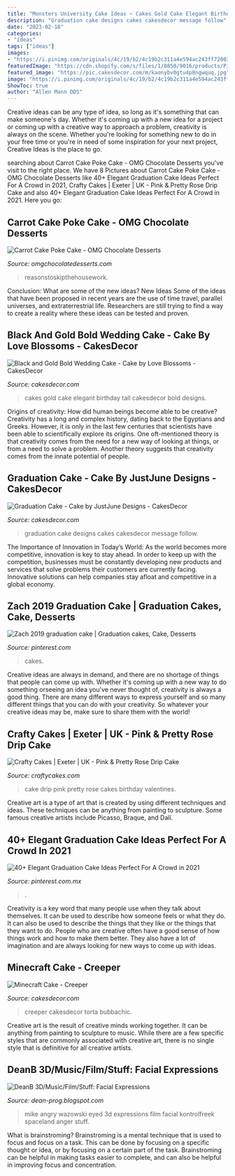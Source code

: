 ```yaml
---
title: "Monsters University Cake Ideas ~ Cakes Gold Cake Elegant Birthday Tall Cakesdecor Bold Designs"
description: "Graduation cake designs cakes cakesdecor message follow"
date: "2023-02-18"
categories:
- "ideas"
tags: ["ideas"]
images:
- "https://i.pinimg.com/originals/4c/19/b2/4c19b2c311a4e594ac243ff720037051.jpg"
featuredImage: "https://cdn.shopify.com/s/files/1/0850/9016/products/Pink_Pretty_Rose_Drip_Cake.JPG?v=1540745223"
featured_image: "https://pic.cakesdecor.com/m/kaonybv0gtu4p8ngwquq.jpg"
image: "https://i.pinimg.com/originals/4c/19/b2/4c19b2c311a4e594ac243ff720037051.jpg"
ShowToc: true
author: "Allen Mann DDS"
---
```



Creative ideas can be any type of idea, so long as it's something that can make someone's day. Whether it's coming up with a new idea for a project or coming up with a creative way to approach a problem, creativity is always on the scene. Whether you're looking for something new to do in your free time or you're in need of some inspiration for your next project, Creative Ideas is the place to go.

	

		
searching about Carrot Cake Poke Cake - OMG Chocolate Desserts you've visit to the right place. We have 8 Pictures about Carrot Cake Poke Cake - OMG Chocolate Desserts like 40+ Elegant Graduation Cake Ideas Perfect For A Crowd in 2021, Crafty Cakes | Exeter | UK - Pink &amp; Pretty Rose Drip Cake and also 40+ Elegant Graduation Cake Ideas Perfect For A Crowd in 2021. Here you go:
		
    
## Carrot Cake Poke Cake - OMG Chocolate Desserts

<img loading=lazy src="https://omgchocolatedesserts.com/wp-content/uploads/2017/03/Carrot-Cake-Poke-Cake-featured-new.jpg" onerror="this.onerror=null;this.src='https://tse3.mm.bing.net/th?id=OIP.zbRBq3KZBerwF3PtXsnkiAHaJ4&amp;pid=15.1';" alt="Carrot Cake Poke Cake - OMG Chocolate Desserts">

_Source: omgchocolatedesserts.com_

>reasonstoskipthehousework. 

	

Conclusion: What are some of the new ideas?
New Ideas
Some of the ideas that have been proposed in recent years are the use of time travel, parallel universes, and extraterrestrial life. Researchers are still trying to find a way to create a reality where these ideas can be tested and proven.

    
## Black And Gold Bold Wedding Cake - Cake By Love Blossoms - CakesDecor

<img loading=lazy src="https://pic.cakesdecor.com/m/kaonybv0gtu4p8ngwquq.jpg" onerror="this.onerror=null;this.src='https://tse1.mm.bing.net/th?id=OIP.UUQZ5aAn_P_BSiHV8iGTLwHaKE&amp;pid=15.1';" alt="Black and Gold Bold Wedding Cake - Cake by Love Blossoms - CakesDecor">

_Source: cakesdecor.com_

>cakes gold cake elegant birthday tall cakesdecor bold designs. 

	

Origins of creativity: How did human beings become able to be creative?
Creativity has a long and complex history, dating back to the Egyptians and Greeks. However, it is only in the last few centuries that scientists have been able to scientifically explore its origins. One oft-mentioned theory is that creativity comes from the need for a new way of looking at things, or from a need to solve a problem. Another theory suggests that creativity comes from the innate potential of people.

    
## Graduation Cake - Cake By JustJune Designs - CakesDecor

<img loading=lazy src="https://pic.cakesdecor.com/m/cqvsrdfy3xu0gjhhgq08.jpg" onerror="this.onerror=null;this.src='https://tse3.mm.bing.net/th?id=OIP.we7zK768xHhbHmci2y4PUAHaMI&amp;pid=15.1';" alt="Graduation Cake - Cake by JustJune Designs - CakesDecor">

_Source: cakesdecor.com_

>graduation cake designs cakes cakesdecor message follow. 

	

The Importance of Innovation in Today’s World:
As the world becomes more competitive, innovation is key to stay ahead. In order to keep up with the competition, businesses must be constantly developing new products and services that solve problems their customers are currently facing. Innovative solutions can help companies stay afloat and competitive in a global economy.

    
## Zach 2019 Graduation Cake | Graduation Cakes, Cake, Desserts

<img loading=lazy src="https://i.pinimg.com/originals/4c/19/b2/4c19b2c311a4e594ac243ff720037051.jpg" onerror="this.onerror=null;this.src='https://tse3.mm.bing.net/th?id=OIP.2Rt7gW-nRS3qnE_vb_1CjwHaJ9&amp;pid=15.1';" alt="Zach 2019 graduation cake | Graduation cakes, Cake, Desserts">

_Source: pinterest.com_

>cakes. 

	

Creative ideas are always in demand, and there are no shortage of things that people can come up with. Whether it's coming up with a new way to do something orseeing an idea you've never thought of, creativity is always a good thing. There are many different ways to express yourself and so many different things that you can do with your creativity. So whatever your creative ideas may be, make sure to share them with the world!

    
## Crafty Cakes | Exeter | UK - Pink &amp; Pretty Rose Drip Cake

<img loading=lazy src="https://cdn.shopify.com/s/files/1/0850/9016/products/Pink_Pretty_Rose_Drip_Cake.JPG?v=1540745223" onerror="this.onerror=null;this.src='https://tse4.mm.bing.net/th?id=OIP.vrVxwlV2EZSIpDOWNejPWgHaJ4&amp;pid=15.1';" alt="Crafty Cakes | Exeter | UK - Pink &amp; Pretty Rose Drip Cake">

_Source: craftycakes.com_

>cake drip pink pretty rose cakes birthday valentines. 

	

Creative art is a type of art that is created by using different techniques and ideas. These techniques can be anything from painting to sculpture. Some famous creative artists include Picasso, Braque, and Dalí.

    
## 40+ Elegant Graduation Cake Ideas Perfect For A Crowd In 2021

<img loading=lazy src="https://i.pinimg.com/736x/c6/63/59/c6635972e24faefb39b6498d485696fb.jpg" onerror="this.onerror=null;this.src='https://tse2.mm.bing.net/th?id=OIP.7oFRDdgXOH_S36FpqhNdtAHaKf&amp;pid=15.1';" alt="40+ Elegant Graduation Cake Ideas Perfect For A Crowd in 2021">

_Source: pinterest.com.mx_

>. 

	

Creativity is a key word that many people use when they talk about themselves. It can be used to describe how someone feels or what they do. It can also be used to describe the things that they like or the things that they want to do. People who are creative often have a good sense of how things work and how to make them better. They also have a lot of imagination and are always looking for new ways to come up with ideas.

    
## Minecraft Cake - Creeper

<img loading=lazy src="https://pic.cakesdecor.com/m/h0osmnccsqz1oxyouhu6.jpg" onerror="this.onerror=null;this.src='https://tse2.mm.bing.net/th?id=OIP._Kj2ChlCLDo4czdTdpTu6wHaJo&amp;pid=15.1';" alt="Minecraft Cake - Creeper">

_Source: cakesdecor.com_

>creeper cakesdecor torta bubbachic. 

	

Creative art is the result of creative minds working together. It can be anything from painting to sculpture to music. While there are a few specific styles that are commonly associated with creative art, there is no single style that is definitive for all creative artists.

    
## DeanB 3D/Music/Film/Stuff: Facial Expressions

<img loading=lazy src="http://2.bp.blogspot.com/-2e1DwHgMTjI/TdBCyJdfQ7I/AAAAAAAAAB0/UwoRNXkV5ro/w1200-h630-p-k-no-nu/Angry1-ne2.png" onerror="this.onerror=null;this.src='https://tse2.mm.bing.net/th?id=OIP.X93LKu8bvKsa1CVNzi2QhgHaEK&amp;pid=15.1';" alt="DeanB 3D/Music/Film/Stuff: Facial Expressions">

_Source: dean-prog.blogspot.com_

>mike angry wazowski eyed 3d expressions film facial kontrolfreek spaceland anger stuff. 

	

What is brainstroming? Brainstroming is a mental technique that is used to focus and focus on a task. This can be done by focusing on a specific thought or idea, or by focusing on a certain part of the task. Brainstroming can be helpful in making tasks easier to complete, and can also be helpful in improving focus and concentration.

